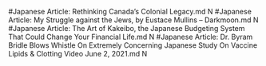 #Japanese
Article: Rethinking Canada’s Colonial Legacy.md N
#Japanese
Article: My Struggle against the Jews, by Eustace Mullins – Darkmoon.md N
#Japanese
Article: The Art of Kakeibo, the Japanese Budgeting System That Could Change Your Financial Life.md N
#Japanese
Article: Dr. Byram Bridle Blows Whistle On Extremely Concerning Japanese Study On Vaccine Lipids & Clotting Video June 2, 2021.md N
